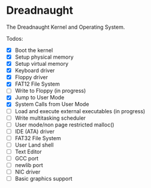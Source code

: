 Dreadnaught
===========

The Dreadnaught Kernel and Operating System.

Todos:
- [x] Boot the kernel
- [x] Setup physical memory
- [x] Setup virtual memory
- [x] Keyboard driver
- [x] Floppy driver
- [x] FAT12 File System
- [ ] Write to Floppy (in progress)
- [x] Jump to User Mode
- [x] System Calls from User Mode
- [ ] Load and execute external executables (in progress)
- [ ] Write multitasking scheduler
- [ ] User mode/non page restricted malloc()
- [ ] IDE (ATA) driver
- [ ] FAT32 File System
- [ ] User Land shell
- [ ] Text Editor
- [ ] GCC port
- [ ] newlib port
- [ ] NIC driver
- [ ] Basic graphics support
